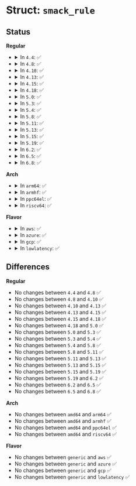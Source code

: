 # Struct: <code>smack_rule</code>

## Status
<b>Regular</b>
<ul>
<li>
<details>
<summary>In <code>4.4</code>: ✅</summary>

```c
struct smack_rule {
    struct list_head list;
    struct smack_known *smk_subject;
    struct smack_known *smk_object;
    int smk_access;
};
```
</details>
</li>
<li>
<details>
<summary>In <code>4.8</code>: ✅</summary>

```c
struct smack_rule {
    struct list_head list;
    struct smack_known *smk_subject;
    struct smack_known *smk_object;
    int smk_access;
};
```
</details>
</li>
<li>
<details>
<summary>In <code>4.10</code>: ✅</summary>

```c
struct smack_rule {
    struct list_head list;
    struct smack_known *smk_subject;
    struct smack_known *smk_object;
    int smk_access;
};
```
</details>
</li>
<li>
<details>
<summary>In <code>4.13</code>: ✅</summary>

```c
struct smack_rule {
    struct list_head list;
    struct smack_known *smk_subject;
    struct smack_known *smk_object;
    int smk_access;
};
```
</details>
</li>
<li>
<details>
<summary>In <code>4.15</code>: ✅</summary>

```c
struct smack_rule {
    struct list_head list;
    struct smack_known *smk_subject;
    struct smack_known *smk_object;
    int smk_access;
};
```
</details>
</li>
<li>
<details>
<summary>In <code>4.18</code>: ✅</summary>

```c
struct smack_rule {
    struct list_head list;
    struct smack_known *smk_subject;
    struct smack_known *smk_object;
    int smk_access;
};
```
</details>
</li>
<li>
<details>
<summary>In <code>5.0</code>: ✅</summary>

```c
struct smack_rule {
    struct list_head list;
    struct smack_known *smk_subject;
    struct smack_known *smk_object;
    int smk_access;
};
```
</details>
</li>
<li>
<details>
<summary>In <code>5.3</code>: ✅</summary>

```c
struct smack_rule {
    struct list_head list;
    struct smack_known *smk_subject;
    struct smack_known *smk_object;
    int smk_access;
};
```
</details>
</li>
<li>
<details>
<summary>In <code>5.4</code>: ✅</summary>

```c
struct smack_rule {
    struct list_head list;
    struct smack_known *smk_subject;
    struct smack_known *smk_object;
    int smk_access;
};
```
</details>
</li>
<li>
<details>
<summary>In <code>5.8</code>: ✅</summary>

```c
struct smack_rule {
    struct list_head list;
    struct smack_known *smk_subject;
    struct smack_known *smk_object;
    int smk_access;
};
```
</details>
</li>
<li>
<details>
<summary>In <code>5.11</code>: ✅</summary>

```c
struct smack_rule {
    struct list_head list;
    struct smack_known *smk_subject;
    struct smack_known *smk_object;
    int smk_access;
};
```
</details>
</li>
<li>
<details>
<summary>In <code>5.13</code>: ✅</summary>

```c
struct smack_rule {
    struct list_head list;
    struct smack_known *smk_subject;
    struct smack_known *smk_object;
    int smk_access;
};
```
</details>
</li>
<li>
<details>
<summary>In <code>5.15</code>: ✅</summary>

```c
struct smack_rule {
    struct list_head list;
    struct smack_known *smk_subject;
    struct smack_known *smk_object;
    int smk_access;
};
```
</details>
</li>
<li>
<details>
<summary>In <code>5.19</code>: ✅</summary>

```c
struct smack_rule {
    struct list_head list;
    struct smack_known *smk_subject;
    struct smack_known *smk_object;
    int smk_access;
};
```
</details>
</li>
<li>
<details>
<summary>In <code>6.2</code>: ✅</summary>

```c
struct smack_rule {
    struct list_head list;
    struct smack_known *smk_subject;
    struct smack_known *smk_object;
    int smk_access;
};
```
</details>
</li>
<li>
<details>
<summary>In <code>6.5</code>: ✅</summary>

```c
struct smack_rule {
    struct list_head list;
    struct smack_known *smk_subject;
    struct smack_known *smk_object;
    int smk_access;
};
```
</details>
</li>
<li>
<details>
<summary>In <code>6.8</code>: ✅</summary>

```c
struct smack_rule {
    struct list_head list;
    struct smack_known *smk_subject;
    struct smack_known *smk_object;
    int smk_access;
};
```
</details>
</li>
</ul>
<b>Arch</b>
<ul>
<li>
<details>
<summary>In <code>arm64</code>: ✅</summary>

```c
struct smack_rule {
    struct list_head list;
    struct smack_known *smk_subject;
    struct smack_known *smk_object;
    int smk_access;
};
```
</details>
</li>
<li>
<details>
<summary>In <code>armhf</code>: ✅</summary>

```c
struct smack_rule {
    struct list_head list;
    struct smack_known *smk_subject;
    struct smack_known *smk_object;
    int smk_access;
};
```
</details>
</li>
<li>
<details>
<summary>In <code>ppc64el</code>: ✅</summary>

```c
struct smack_rule {
    struct list_head list;
    struct smack_known *smk_subject;
    struct smack_known *smk_object;
    int smk_access;
};
```
</details>
</li>
<li>
<details>
<summary>In <code>riscv64</code>: ✅</summary>

```c
struct smack_rule {
    struct list_head list;
    struct smack_known *smk_subject;
    struct smack_known *smk_object;
    int smk_access;
};
```
</details>
</li>
</ul>
<b>Flavor</b>
<ul>
<li>
<details>
<summary>In <code>aws</code>: ✅</summary>

```c
struct smack_rule {
    struct list_head list;
    struct smack_known *smk_subject;
    struct smack_known *smk_object;
    int smk_access;
};
```
</details>
</li>
<li>
<details>
<summary>In <code>azure</code>: ✅</summary>

```c
struct smack_rule {
    struct list_head list;
    struct smack_known *smk_subject;
    struct smack_known *smk_object;
    int smk_access;
};
```
</details>
</li>
<li>
<details>
<summary>In <code>gcp</code>: ✅</summary>

```c
struct smack_rule {
    struct list_head list;
    struct smack_known *smk_subject;
    struct smack_known *smk_object;
    int smk_access;
};
```
</details>
</li>
<li>
<details>
<summary>In <code>lowlatency</code>: ✅</summary>

```c
struct smack_rule {
    struct list_head list;
    struct smack_known *smk_subject;
    struct smack_known *smk_object;
    int smk_access;
};
```
</details>
</li>
</ul>

## Differences
<b>Regular</b>
<ul>
<li>
No changes between <code>4.4</code> and <code>4.8</code> ✅
</li>
<li>
No changes between <code>4.8</code> and <code>4.10</code> ✅
</li>
<li>
No changes between <code>4.10</code> and <code>4.13</code> ✅
</li>
<li>
No changes between <code>4.13</code> and <code>4.15</code> ✅
</li>
<li>
No changes between <code>4.15</code> and <code>4.18</code> ✅
</li>
<li>
No changes between <code>4.18</code> and <code>5.0</code> ✅
</li>
<li>
No changes between <code>5.0</code> and <code>5.3</code> ✅
</li>
<li>
No changes between <code>5.3</code> and <code>5.4</code> ✅
</li>
<li>
No changes between <code>5.4</code> and <code>5.8</code> ✅
</li>
<li>
No changes between <code>5.8</code> and <code>5.11</code> ✅
</li>
<li>
No changes between <code>5.11</code> and <code>5.13</code> ✅
</li>
<li>
No changes between <code>5.13</code> and <code>5.15</code> ✅
</li>
<li>
No changes between <code>5.15</code> and <code>5.19</code> ✅
</li>
<li>
No changes between <code>5.19</code> and <code>6.2</code> ✅
</li>
<li>
No changes between <code>6.2</code> and <code>6.5</code> ✅
</li>
<li>
No changes between <code>6.5</code> and <code>6.8</code> ✅
</li>
</ul>
<b>Arch</b>
<ul>
<li>
No changes between <code>amd64</code> and <code>arm64</code> ✅
</li>
<li>
No changes between <code>amd64</code> and <code>armhf</code> ✅
</li>
<li>
No changes between <code>amd64</code> and <code>ppc64el</code> ✅
</li>
<li>
No changes between <code>amd64</code> and <code>riscv64</code> ✅
</li>
</ul>
<b>Flavor</b>
<ul>
<li>
No changes between <code>generic</code> and <code>aws</code> ✅
</li>
<li>
No changes between <code>generic</code> and <code>azure</code> ✅
</li>
<li>
No changes between <code>generic</code> and <code>gcp</code> ✅
</li>
<li>
No changes between <code>generic</code> and <code>lowlatency</code> ✅
</li>
</ul>
